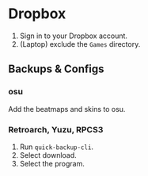 # Dropbox

1. Sign in to your Dropbox account.
2. (Laptop) exclude the `Games` directory.

## Backups & Configs

### osu

Add the beatmaps and skins to osu.

### Retroarch, Yuzu, RPCS3

1. Run `quick-backup-cli`.
2. Select download.
3. Select the program.
